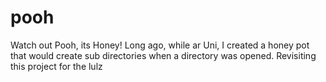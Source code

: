 # pooh
Watch out Pooh, its Honey! Long ago, while ar Uni, I created a honey pot that would create sub directories when a directory was  opened. Revisiting this project for the lulz
